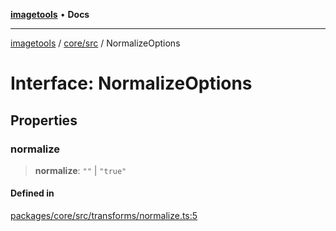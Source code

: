 [**imagetools**](../../../README.md) • **Docs**

***

[imagetools](../../../modules.md) / [core/src](../README.md) / NormalizeOptions

# Interface: NormalizeOptions

## Properties

### normalize

> **normalize**: `""` \| `"true"`

#### Defined in

[packages/core/src/transforms/normalize.ts:5](https://github.com/JonasKruckenberg/imagetools/blob/b6421598cd4879d5c28755c1d558f8b5955cc5a1/packages/core/src/transforms/normalize.ts#L5)
